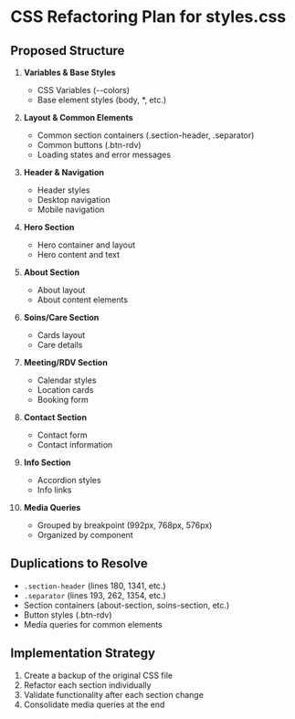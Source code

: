 # CSS Refactoring Plan for styles.css

## Proposed Structure

1. **Variables & Base Styles**
   - CSS Variables (--colors)
   - Base element styles (body, *, etc.)

2. **Layout & Common Elements**
   - Common section containers (.section-header, .separator)
   - Common buttons (.btn-rdv)
   - Loading states and error messages

3. **Header & Navigation**
   - Header styles
   - Desktop navigation
   - Mobile navigation

4. **Hero Section**
   - Hero container and layout
   - Hero content and text

5. **About Section**
   - About layout
   - About content elements

6. **Soins/Care Section**
   - Cards layout
   - Care details

7. **Meeting/RDV Section**
   - Calendar styles
   - Location cards
   - Booking form

8. **Contact Section**
   - Contact form
   - Contact information

9. **Info Section**
   - Accordion styles
   - Info links

10. **Media Queries**
    - Grouped by breakpoint (992px, 768px, 576px)
    - Organized by component

## Duplications to Resolve
- `.section-header` (lines 180, 1341, etc.)
- `.separator` (lines 193, 262, 1354, etc.)
- Section containers (about-section, soins-section, etc.)
- Button styles (.btn-rdv)
- Media queries for common elements

## Implementation Strategy
1. Create a backup of the original CSS file
2. Refactor each section individually
3. Validate functionality after each section change
4. Consolidate media queries at the end
